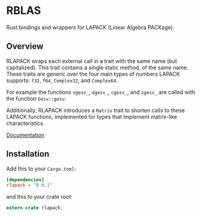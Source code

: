 # RBLAS

Rust bindings and wrappers for LAPACK (Linear Algebra PACKage).

## Overview

RLAPACK wraps each external call in a trait with the same name (but capitalized).
This trait contains a single static method, of the same name. These traits are
generic over the four main types of numbers LAPACK supports: `f32`, `f64`,
`Complex32`, and `Complex64`.

For example the functions `sgesv_`, `dgesv_`, `cgesv_`, and
`zgesv_` are called with the function `Gesv::gesv`.

Additionally, RLAPACK introduces a `Matrix` trait to shorten calls to these LAPACK
functions, implemented for types that implement matrix-like characteristics.

[Documentation](http://mikkyang.github.io/rust-lapack/doc/rlapack/index.html)

## Installation

Add this to your `Cargo.toml`:

```toml
[dependencies]
rlapack = "0.0.1"
```

and this to your crate root:
```rust
extern crate rlapack;
```
